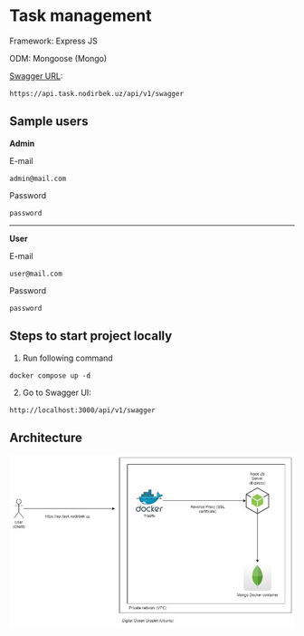 # Task management

Framework: Express JS

ODM: Mongoose (Mongo)

[Swagger URL](https://api.task.nodirbek.uz/api/v1/swagger):

```
https://api.task.nodirbek.uz/api/v1/swagger
```

## Sample users

**Admin**

E-mail

```
admin@mail.com
```

Password

```
password
```

---

**User**

E-mail

```
user@mail.com
```

Password

```
password
```

## Steps to start project locally

1. Run following command

```
docker compose up -d
```

2. Go to Swagger UI:

```
http://localhost:3000/api/v1/swagger
```

## Architecture

![UML](./assets/diagram.jpg)

